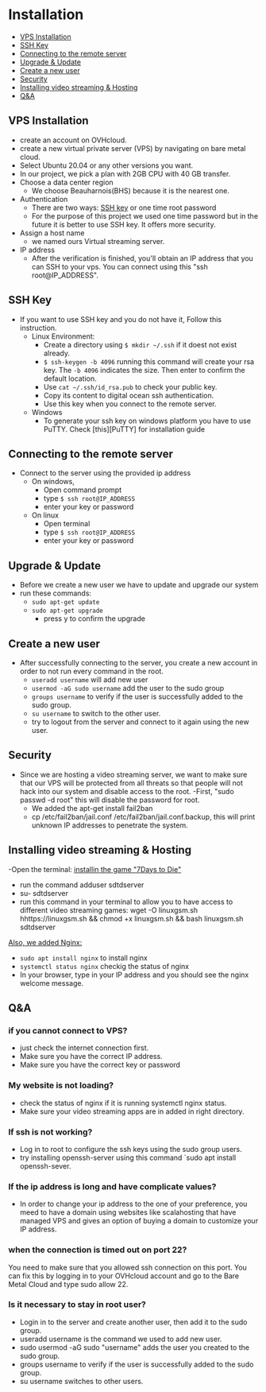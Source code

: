 # Installation
- [VPS Installation](#VPS-Installation)
- [SSH Key](#SSH-Key)
- [Connecting to the remote server](#Connecting-to-the-remote-server)
- [Upgrade & Update](#Upgrade--Update)
- [Create a new user](#Create-a-new-user)
- [Security](#Security)
- [Installing video streaming & Hosting](#Installing-video-streaming-Hosting)
- [Q&A](#Q&A)
## VPS Installation
- create an account on OVHcloud.
- create a new virtual private server (VPS) by navigating on bare metal cloud.
- Select Ubuntu 20.04 or any other versions you want.
- In our project, we pick a plan with 2GB CPU with 40 GB transfer.
- Choose a data center region
  - We choose Beauharnois(BHS) because it is the nearest one.
- Authentication
  - There are two ways: [SSH key](#ssh-key) or one time root password
  - For the purpose of this project we used one time password but in the future it is better to use SSH key. It offers more security.
- Assign a host name
  - we named ours  Virtual streaming server.
- IP address
  - After the verification is finished, you'll obtain an IP address that you can SSH to your vps. You can connect using this "ssh root@IP_ADDRESS".
## SSH Key
-   If you want to use SSH key and you do not have it, Follow this instruction.
    - Linux Environment:
      - Create a directory using `$ mkdir ~/.ssh` if it doest not exist already.
      - `$ ssh-keygen -b 4096` running this command will create your rsa key. The `-b 4096` indicates the size. Then enter to confirm the default location.
      - Use `cat ~/.ssh/id_rsa.pub` to check your public key.
      - Copy its content to digital ocean ssh authentication.
      - Use this key when you connect to the remote server.
    - Windows
      - To generate your ssh key on windows platform you have to use PuTTY. Check [this][PuTTY] for installation guide
## Connecting to the remote server
- Connect to the server using the provided ip address
  - On windows, 
    - Open command prompt
    - type `$ ssh root@IP_ADDRESS`
    - enter your key or password
  - On linux
    - Open terminal
    - type `$ ssh root@IP_ADDRESS`
    - enter your key or password
## Upgrade & Update
- Before we create a new user we have to update and upgrade our system
- run these commands:
  - `sudo apt-get update`
  - `sudo apt-get upgrade`
    - press y to confirm the upgrade
## Create a new user
 - After successfully connecting to the server, you create a new account in order to not run every command in the root.
    - `useradd username` will add new user
    - `usermod -aG sudo username` add the user to the sudo group
    - `groups username` to verify if the user is successfully added to the sudo group.
    - `su username` to switch to the other user.
    - try to logout from the server and connect to it again using the new user.
## Security
- Since we are hosting a video streaming server, we want to make sure that our VPS will be protected from all threats so that people will not hack into our system and disable access to the root.
  -First, "sudo passwd -d root" this will disable the password for root. 
  - We added the apt-get install fail2ban
  - cp /etc/fail2ban/jail.conf /etc/fail2ban/jail.conf.backup, this will print unknown IP addresses to 
penetrate the system. 
## Installing video streaming & Hosting
-Open the terminal:
 [installin the game "7Days to Die"](https://linuxgsm.com/servers/sdtdserver/)
 - run the command  adduser sdtdserver
 - su- sdtdserver
 - run this command in your terminal to allow you to have access to different video streaming games: wget -O linuxgsm.sh hhttps://linuxgsm.sh && chmod +x linuxgsm.sh && bash linuxgsm.sh sdtdserver
 
 [Also, we added Nginx:](https://www.digitalocean.com/community/tutorials/how-to-install-nginx-on-ubuntu-18-04)
- `sudo apt install nginx` to install nginx
- `systemctl status nginx` checkig the status of nginx 
- In your browser, type in your IP address and you should see the nginx welcome message.

## Q&A
### if you cannot connect to VPS?
- just check the internet connection first.
- Make sure you have the correct IP address.
- Make sure you have the correct key or password
### My website is not loading?
- check the status of nginx if it is running systemctl nginx status.
- Make sure your video streaming apps are in added in right directory.
### If ssh is not working?
- Log in to root to configure the ssh keys using the sudo group users.
- try installing openssh-server using this command `sudo apt install openssh-sever.
### If the ip address is long and have complicate values?
- In order to change your ip address to the one of your preference, you meed to have a domain using websites like scalahosting 
that have managed VPS and gives an option of buying a domain to customize your IP address.
### when the connection is timed out on port 22?
You need to make sure that you allowed ssh connection on this port. You can fix this by logging in to your OVHcloud account and go to the Bare Metal Cloud and type sudo allow 22.
### Is it necessary to stay in root user?
- Login in to the server and create another user, then add it to the sudo group.
- useradd username is the command we used to add new user.
- sudo usermod -aG sudo "username" adds the user you created to the sudo group.
- groups username to verify if the user is successfully added to the sudo group.
- su username switches to other users.
